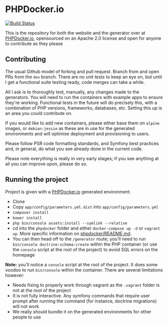 PHPDocker.io
============

[![Build Status](https://semaphoreci.com/api/v1/phpdockerio/phpdocker-io/branches/dev/badge.svg)](https://semaphoreci.com/phpdockerio/phpdocker-io)

This is the repository for both the website and the generator over at [PHPDocker.io](http://phpdocker.io), opensourced on an Apache 2.0 license and open for anyone to contribute as they please

Contributing
------------

The usual Github model of forking and pull request. Branch from and open PRs from the `dev` branch. There are no unit tests to keep an eye on, but until I get a functional suite testing ready, code merges can take a while. 

All I ask is to thoroughly test, manually, any changes made to the generators. You will need to run the containers with example apps to ensure they're working. Functional tests in the future will do precisely this, with a combination of PHP versions, frameworks, databases, etc. Setting this up is an area you could contribute on.

If you would like to add new containers, please either base them on `alpine` images, or `debian:jessie` as these are in use for the generated environments and will optimise deployment and provisioning to users.

Please follow PSR code formatting standards, and Symfony best practices and, in general, do what you see already done in the current code.

Please note everything is really in very early stages; if you see anything at all you can improve upon, please do so.

Running the project
-------------------

Project is given with a [PHPDocker.io](http://phpdocker.io) generated environment. 

  * Clone
  * Copy `app/config/parameters.yml.dist` into `app/config/parameters.yml`
  * `composer install`
  * `bower install`
  * `php bin/console assets:install --symlink --relative`
  * cd into the `phpdocker` folder and either `docker-compose up -d` or `vagrant up`. More specific information on [phpdocker/README.md](phpdocker/README.md).
  * You can then head off to the `/generator` route; you'll need to run `bin/console doctrine:schema:create` within the PHP container (or use the `console` script at the root of the project) to avoid SQL errors on the homepage

**Note:** you'll notice a `console` script at the root of the project. It does some voodoo to run `bin/console` within the container. There are several limitations however:
  * Needs fixing to properly work through vagrant as the `.vagrant` folder is not at the root of the project
  * It is not fully interactive. Any symfony commands that require user prompt after running the command (for instance, doctrine migrations) will not work
  * We really should bundle it on the generated environments for other people to use
